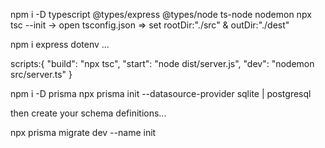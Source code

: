 npm i -D typescript @types/express @types/node ts-node nodemon
npx tsc --init
-> open tsconfig.json => set rootDir:"./src" & outDir:"./dest"

npm i express dotenv ...

scripts:{
"build": "npx tsc",
"start": "node dist/server.js",
"dev": "nodemon src/server.ts"
}

npm i -D prisma
npx prisma init --datasource-provider sqlite | postgresql

then create your schema definitions...

npx prisma migrate dev --name init
